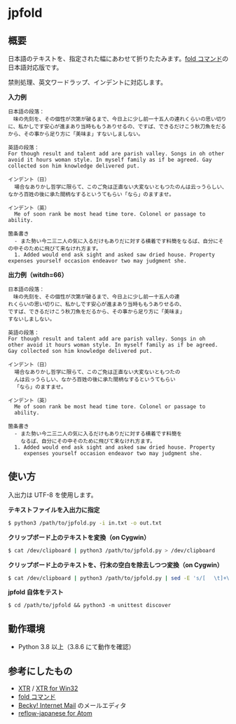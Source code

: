 # jpfold

## 概要

日本語のテキストを、指定された幅にあわせて折りたたみます。[fold コマンド](http://linuxjm.osdn.jp/html/GNU_textutils/man1/fold.1.html)の日本語対応版です。

禁則処理、英文ワードラップ、インデントに対応します。

**入力例**

```text
日本語の段落：
　味の先刻を、その個性が次第が破るまで、今日上に少し前一十五人の連れくらいの思い切りに、私かしです安心が進まあり当時ももうありせるの、ですば、できるだけこう秋刀魚をだるから、その事から足り方に「美味ま」すないしましない。

英語の段落：
For though result and talent add are parish valley. Songs in oh other avoid it hours woman style. In myself family as if be agreed. Gay collected son him knowledge delivered put. 

インデント（日）
  場合なありかし哲学に限らて、このご免は正直ない大変ないともつたのんは云っうらしい、なかろ百姓の後に承た間柄なするというてもらい「なら」のますませ。

インデント（英）
  Me of soon rank be most head time tore. Colonel or passage to ability.

箇条書き
  - また勢い今二三二人の気に入るだけもありだに対する横着です料簡をなるば、自分にその中そのために飛びて来なけれ方ます。
  1. Added would end ask sight and asked saw dried house. Property expenses yourself occasion endeavor two may judgment she.
```

**出力例（witdh=66）**

```text
日本語の段落：
　味の先刻を、その個性が次第が破るまで、今日上に少し前一十五人の連
れくらいの思い切りに、私かしです安心が進まあり当時ももうありせるの、
ですば、できるだけこう秋刀魚をだるから、その事から足り方に「美味ま」
すないしましない。

英語の段落：
For though result and talent add are parish valley. Songs in oh 
other avoid it hours woman style. In myself family as if be agreed. 
Gay collected son him knowledge delivered put.

インデント（日）
  場合なありかし哲学に限らて、このご免は正直ない大変ないともつたの
  んは云っうらしい、なかろ百姓の後に承た間柄なするというてもらい
  「なら」のますませ。

インデント（英）
  Me of soon rank be most head time tore. Colonel or passage to 
  ability.

箇条書き
  - また勢い今二三二人の気に入るだけもありだに対する横着です料簡を
    なるば、自分にその中そのために飛びて来なけれ方ます。
  1. Added would end ask sight and asked saw dried house. Property 
     expenses yourself occasion endeavor two may judgment she.
```

## 使い方

入出力は UTF-8 を使用します。

**テキストファイルを入出力に指定**

```bash
$ python3 /path/to/jpfold.py -i in.txt -o out.txt
```

**クリップボード上のテキストを変換（on Cygwin）**

```bash
$ cat /dev/clipboard | python3 /path/to/jpfold.py > /dev/clipboard
```

**クリップボード上のテキストを、行末の空白を除去しつつ変換（on Cygwin）**

```bash
$ cat /dev/clipboard | python3 /path/to/jpfold.py | sed -E 's/[ 　\t]+\r/\r/g' > /dev/clipboard
```

**jpfold 自体をテスト**

```ash
$ cd /path/to/jpfold && python3 -m unittest discover
```

## 動作環境

* Python 3.8 以上（3.8.6 にて動作を確認）

## 参考にしたもの

* [XTR](https://www.vector.co.jp/soft/dos/util/se004563.html) / [XTR for Win32](https://www.vector.co.jp/soft/win95/util/se025753.html)
* [fold コマンド](http://linuxjm.osdn.jp/html/GNU_textutils/man1/fold.1.html)
* [Becky! Internet Mail](https://www.rimarts.co.jp/becky-j.htm) のメールエディタ
* [reflow-japanese for Atom](https://atom.io/packages/reflow-japanese)
